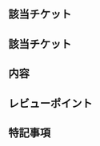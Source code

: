 ## 該当チケット

<!--

-->
## 該当チケット

<!--
Notionチケットのリンクを貼ってください。
-->

## 内容

<!--
対応した内容の概要を記載してください。
-->

## レビューポイント

<!--
レビュアーがスムーズにレビューできるように、レビューの際の確認ポイントをしてください。
-->

## 特記事項

<!--
その他レビュアーに伝えたいことがあれば記載してください。
-->
